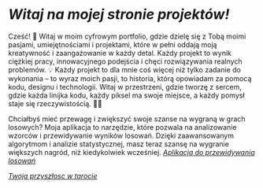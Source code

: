 # *Witaj na mojej stronie projektów!*

 Cześć! 👋 Witaj w moim cyfrowym portfolio, gdzie dzielę się z Tobą moimi pasjami, umiejętnościami i projektami, które w pełni oddają moją kreatywność i zaangażowanie w każdy detal. Każdy projekt to wynik ciężkiej pracy, innowacyjnego podejścia i chęci rozwiązywania realnych problemów. 💡 Każdy projekt to dla mnie coś więcej niż tylko zadanie do wykonania – to wyraz moich pasji, to historia, którą opowiadam za pomocą kodu, designu i technologii. Witaj w przestrzeni, gdzie tworzę z sercem, gdzie każda linijka kodu, każdy piksel ma swoje miejsce, a każdy pomysł staje się rzeczywistością. 🧑‍💻



Chciałbyś mieć przewagę i zwiększyć swoje szanse na wygraną w grach losowych? Moja aplikacja to narzędzie, które pozwala na analizowanie wzorców i przewidywanie wyników losowań. Dzięki zaawansowanym algorytmom i analizie statystycznej, masz teraz szansę na wygranie większych nagród, niż kiedykolwiek wcześniej.
 *[Aplikacja do przewidywania losowań](https://numbers-predict.streamlit.app/)*

 *[Twoja przyszłosc w tarocie](https://twojtarot.streamlit.app/)*
